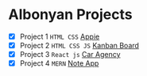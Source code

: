 # Albonyan Projects

-   [x] Project 1 `HTML CSS` [Appie](Albonyan-projects/Appie/)
-   [x] Project 2 `HTML CSS JS` [Kanban Board](Albonyan-projects/Kanban-Board/)
-   [x] Project 3 `React js` [Car Agency](Albonyan-projects/Car-Agency/)
-   [x] Project 4 `MERN` [Note App](Albonyan-projects/Note-App/)
